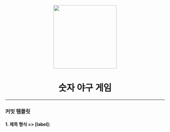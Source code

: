 <p align="middle" >
  <img width="200px;" src="https://github.com/woowacourse/javascript-baseball-precourse/blob/main/images/baseball_icon.png?raw=true"/>
</p>
<h1 align="middle">숫자 야구 게임</h1>



---
### 커밋 템플릿
#### 1. 제목 형식 => [label]: <title> 

+ 제목은 한글로 작성

+ 제목을 작성하고 반드시 빈 줄 한 줄을 만들어야 함

+ 제목에 .(마침표) 금지

#### 2. label 리스트
  
+ feature : 새로운 기능

+ bug : 버그 수정

+ update : 기존의 코드 및 파일 업데이트

+ docs : 문서 (문서 추가, 수정, 삭제)

+ test : 테스트 용

+ etc : 기타 변경사항

#### 3. Description
  
내용의 길이는 한 줄당 60글자 내외에서 줄 바꿈. 한글로 간단 명료하게 작성
어떻게 보다는 무엇을, 왜 변경했는지를 작성할 것 (필수)
  
#### 4. Issue-number
  
연관된 이슈 첨부, 여러 개 추가 가능
  
참고: https://jeong-pro.tistory.com/207

---
### 구현할 기능 목록 정리


<br>
  
---
  
### 💻 실행 결과



<br>

---


